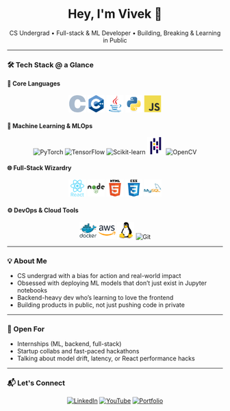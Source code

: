<h1 align="center">Hey, I'm Vivek 👋</h1>  
<p align="center">CS Undergrad • Full-stack & ML Developer • Building, Breaking & Learning in Public</p>

---

### 🛠 Tech Stack @ a Glance

#### 🧾 Core Languages  
<p align="center">
  <img src="https://raw.githubusercontent.com/devicons/devicon/master/icons/c/c-original.svg" width="40" alt="C"/>
  <img src="https://raw.githubusercontent.com/devicons/devicon/master/icons/cplusplus/cplusplus-original.svg" width="40" alt="C++"/>
  <img src="https://raw.githubusercontent.com/devicons/devicon/master/icons/java/java-original.svg" width="40" alt="Java"/>
  <img src="https://raw.githubusercontent.com/devicons/devicon/master/icons/python/python-original.svg" width="40" alt="Python"/>
  <img src="https://raw.githubusercontent.com/devicons/devicon/master/icons/javascript/javascript-original.svg" width="40" alt="JavaScript"/>
</p>

#### 🤖 Machine Learning & MLOps  
<p align="center">
  <img src="https://www.vectorlogo.zone/logos/pytorch/pytorch-icon.svg" width="40" alt="PyTorch"/>
  <img src="https://www.vectorlogo.zone/logos/tensorflow/tensorflow-icon.svg" width="40" alt="TensorFlow"/>
  <img src="https://upload.wikimedia.org/wikipedia/commons/0/05/Scikit_learn_logo_small.svg" width="40" alt="Scikit-learn"/>
  <img src="https://raw.githubusercontent.com/devicons/devicon/master/icons/pandas/pandas-original.svg" width="40" alt="Pandas"/>
  <img src="https://www.vectorlogo.zone/logos/opencv/opencv-icon.svg" width="40" alt="OpenCV"/>
</p>

#### 🌐 Full-Stack Wizardry  
<p align="center">
  <img src="https://raw.githubusercontent.com/devicons/devicon/master/icons/react/react-original-wordmark.svg" width="40" alt="React"/>
  <img src="https://raw.githubusercontent.com/devicons/devicon/master/icons/nodejs/nodejs-original-wordmark.svg" width="40" alt="Node.js"/>
  <img src="https://raw.githubusercontent.com/devicons/devicon/master/icons/html5/html5-original-wordmark.svg" width="40" alt="HTML"/>
  <img src="https://raw.githubusercontent.com/devicons/devicon/master/icons/css3/css3-original-wordmark.svg" width="40" alt="CSS"/>
  <img src="https://raw.githubusercontent.com/devicons/devicon/master/icons/mysql/mysql-original-wordmark.svg" width="40" alt="MySQL"/>
</p>

#### ⚙️ DevOps & Cloud Tools  
<p align="center">
  <img src="https://raw.githubusercontent.com/devicons/devicon/master/icons/docker/docker-original-wordmark.svg" width="40" alt="Docker"/>
  <img src="https://raw.githubusercontent.com/devicons/devicon/master/icons/amazonwebservices/amazonwebservices-original-wordmark.svg" width="40" alt="AWS"/>
  <img src="https://raw.githubusercontent.com/devicons/devicon/master/icons/linux/linux-original.svg" width="40" alt="Linux"/>
  <img src="https://www.vectorlogo.zone/logos/git-scm/git-scm-icon.svg" width="40" alt="Git"/>
</p>

---

### 💡 About Me  
- CS undergrad with a bias for action and real-world impact  
- Obsessed with deploying ML models that don’t just exist in Jupyter notebooks  
- Backend-heavy dev who’s learning to love the frontend  
- Building products in public, not just pushing code in private  

---

### 🚀 Open For  
- Internships (ML, backend, full-stack)  
- Startup collabs and fast-paced hackathons  
- Talking about model drift, latency, or React performance hacks  

---

### 📬 Let's Connect  
<p align="center">
  <a href="https://www.linkedin.com/in/vivek-tripathi-4a42a1162/"><img src="https://img.shields.io/badge/LinkedIn-Connect-blue?style=for-the-badge&logo=linkedin" alt="LinkedIn"/></a>
  <a href="https://www.youtube.com/@vivekIsLagging"><img src="https://img.shields.io/badge/YouTube-Subscribe-red?style=for-the-badge&logo=youtube" alt="YouTube"/></a>
  <a href="https://www.vivektripathi.com"><img src="https://img.shields.io/badge/Portfolio-vivektripathi.com-0a0a0a?style=for-the-badge&logo=google-chrome" alt="Portfolio"/></a>
</p>
